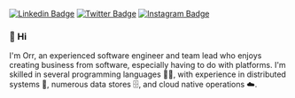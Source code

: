 [![Linkedin Badge](https://img.shields.io/badge/-Orr_Shilon-blue?style=flat-square&logo=Linkedin&logoColor=white&link=https://www.linkedin.com/in/orrshilon//)](https://www.linkedin.com/in/orrshilon/)  [![Twitter Badge](https://img.shields.io/badge/-Orr_Shilon-1ca0f1?style=flat-square&logo=twitter&logoColor=white&link=https://twitter.com/orrshilon)](https://twitter.com/orrshilon)  [![Instagram Badge](https://img.shields.io/badge/-Orr_Shilon-f56040?style=flat-square&logo=instagram&logoColor=white&link=https://instagram.com/orrshilon)](https://instagram.com/orrshilon)
### 👋 Hi
I'm Orr, an experienced software engineer and team lead who enjoys creating business from software, especially having to do with platforms. I'm skilled in several programming languages 🧑‍💻, with experience in distributed systems 🔀, numerous data stores 🗄️, and cloud native operations ☁️.
